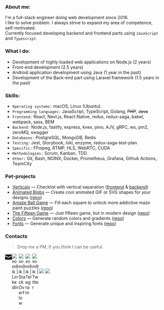 
### About me:
I'm a full-stack engineer doing web development since 2016. <br>
I like to solve problem. I always strive to expand my area of competence, self-motivated.<br>
Currently focused developing backend and frontend parts using `JavaScript` and `Typescript`. 

### What I do:
- Development of highly loaded web applications on Node.js (2 years)
- Front-end development (2.5 years)
- Android application development using Java (1 year in the past)
- Development of the Back-end part using Laravel framework (1.5 years in the past)

### Skills:
- `Operating systems:` macOS, Linux (Ubuntu).
- `Programming languages:` JavaScript, TypeScript, Golang, ~~PHP~~, ~~Java~~
- `Frontend:` React, Next.js, React Native, redux, redux-saga, babel, webpack, sass, BEM
- `Backend:` Node.js, fastify, express, knex, pino, AJV, gRPC, ws, pm2, zeroMQ, swagger
- `Databases:` PostgreSQL, MongoDB, Redis
- `Testing:` Jest, Storybook, loki, enzyme, redux-saga-test-plan
- `Specific:` FFmpeg, RTMP, HLS, WebRTC, CUDA
- `Methodologies:` Scrum, Kanban, TDD
- `Other:` Git, Bash, NGINX, Docker, Prometheus, Grafana, Github Actions, TeamCity

### Pet-projects
- [Verticals](https://verticals.xom9ik.com) — Checklist with vertical separation ([frontend](https://github.com/xom9ikk/verticals) & [backend](https://github.com/xom9ikk/verticals-backend))
- [Animated Blobs](https://blobs.xom9ik.com) — Create cool animated GIF or SVG shapes for your designs ([repo](https://github.com/xom9ikk/animated-blobs))
- [Amaze Ball Game](https://ball.xom9ik.com) — Fill each square to unlock more addictive maze paint puzzles ([repo](https://github.com/xom9ikk/ball-game))
- [The Fifteen Game](https://fifteen.xom9ik.com) — Just fifteen game, but in modern design ([repo](https://github.com/xom9ikk/fifteen-game))
- [Colors](https://colors.xom9ik.com) — Generate random colors and gradients ([repo](https://github.com/xom9ikk/colors))
- [Fonts](https://fonts.xom9ik.com) — Generate unique and inspiring fonts ([repo](https://github.com/xom9ikk/fonts))


### Contacts
> Drop me a PM, if you think I can be useful.

[<img align="left" alt="xom9ik | Gmail" width="22px" src="https://raw.githubusercontent.com/iconic/open-iconic/master/svg/envelope-closed.svg" />][xom9ik.code@gmail.com]
[<img align="left" alt="xom9ik | LinkedIn" width="22px" src="https://cdn.jsdelivr.net/npm/simple-icons@v3/icons/linkedin.svg" />][linkedin]
[<img align="left" alt="xom9ik | StackOverflow" width="22px" src="https://cdn.jsdelivr.net/npm/simple-icons@v3/icons/stackoverflow.svg" />][stackoverflow]
[<img align="left" alt="xom9ik | Telegram" width="22px" src="https://cdn.jsdelivr.net/npm/simple-icons@v3/icons/telegram.svg" />][telegram]
[<img align="left" alt="xom9ik | Twitter" width="22px" src="https://cdn.jsdelivr.net/npm/simple-icons@v3/icons/twitter.svg" />][twitter]

[xom9ik.code@gmail.com]: mailto:xom9ik.code@gmail.com
[linkedin]: https://linkedin.com/in/xom9ik
[stackoverflow]: https://stackoverflow.com/users/7920683/xom9ikk
[telegram]: https://t.me/xom9ik
[twitter]: https://twitter.com/xom9ikk

<br />
<br />

![](https://komarev.com/ghpvc/?username=xom9ikk&style=flat)
![](https://hit.yhype.me/github/profile?user_id=39026593)
